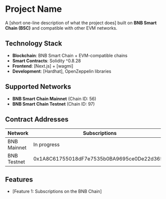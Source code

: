 # Project Name

A [short one-line description of what the project does] built on **BNB Smart Chain (BSC)** and compatible with other EVM networks.

## Technology Stack

- **Blockchain**: BNB Smart Chain + EVM-compatible chains
- **Smart Contracts**: Solidity ^0.8.28
- **Frontend**: [Next.js] + [wagmi]
- **Development**: [Hardhat], OpenZeppelin libraries

## Supported Networks

- **BNB Smart Chain Mainnet** (Chain ID: 56)
- **BNB Smart Chain Testnet** (Chain ID: 97)

## Contract Addresses

| Network     | Subscriptions                              | Token Contract                             |
| ----------- | ------------------------------------------ | ------------------------------------------ |
| BNB Mainnet | In progress                                | 0x445e14f9952b3c785833061316ad6e915c760429 |
| BNB Testnet | 0x1A8C61755018dF7e7535b0BA9695ce0De22d365d | 0xcf17f00ff939610776f039eCcAbbDdCDAEA21B74 |

## Features

- [Feature 1: Subscriptions on the BNB Chain]
